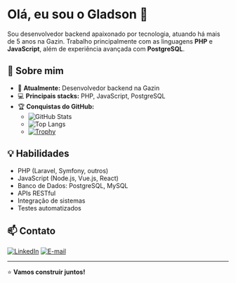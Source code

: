 # Olá, eu sou o Gladson 👋

Sou desenvolvedor backend apaixonado por tecnologia, atuando há mais de 5 anos na Gazin. Trabalho principalmente com as linguagens **PHP** e **JavaScript**, além de experiência avançada com **PostgreSQL**.

## 🚀 Sobre mim

- 🏢 **Atualmente:** Desenvolvedor backend na Gazin
- 💻 **Principais stacks:** PHP, JavaScript, PostgreSQL
- 🏆 **Conquistas do GitHub:**  
  - ![GitHub Stats](https://github-readme-stats.vercel.app/api?username=gladson623&show_icons=true&theme=dracula)
  - ![Top Langs](https://github-readme-stats.vercel.app/api/top-langs/?username=gladson623&layout=compact&theme=dracula)
  - [![Trophy](https://github-profile-trophy.vercel.app/?username=gladson623&theme=gruvbox&margin-w=15&no-frame=true)](https://github.com/ryo-ma/github-profile-trophy)

## 💡 Habilidades

- PHP (Laravel, Symfony, outros)
- JavaScript (Node.js, Vue.js, React)
- Banco de Dados: PostgreSQL, MySQL
- APIs RESTful
- Integração de sistemas
- Testes automatizados

## 📫 Contato

[![LinkedIn](https://img.shields.io/badge/-LinkedIn-0e76a8?style=flat&logo=linkedin&logoColor=white)](https://www.linkedin.com/in/seu-linkedin/)
[![E-mail](https://img.shields.io/badge/-E--mail-c14438?style=flat&logo=Gmail&logoColor=white)](mailto:seuemail@exemplo.com)

---

⭐️ **Vamos construir juntos!**
